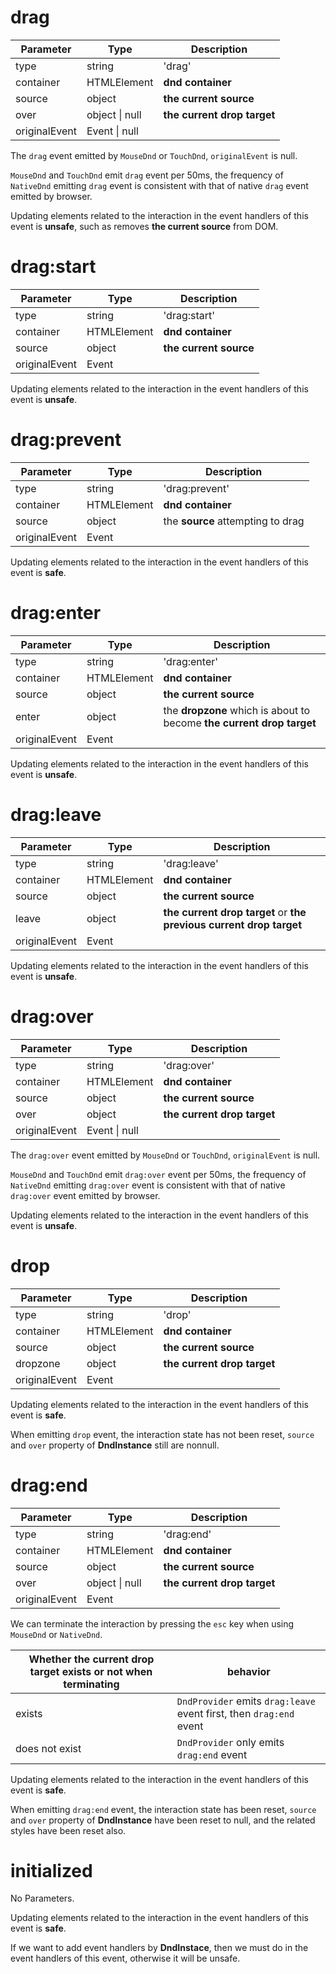 # drag

| Parameter     | Type           | Description                 |
| ------------- | -------------- | --------------------------- |
| type          | string         | 'drag'                      |
| container     | HTMLElement    | **dnd container**           |
| source        | object         | **the current source**      |
| over          | object \| null | **the current drop target** |
| originalEvent | Event \| null  |                             |

The `drag` event emitted by `MouseDnd` or `TouchDnd`, `originalEvent` is null.

`MouseDnd` and `TouchDnd` emit `drag` event per 50ms, the frequency of `NativeDnd` emitting `drag` event is consistent with that of native `drag` event emitted by browser.

Updating elements related to the interaction in the event handlers of this event is **unsafe**, such as removes **the current source** from DOM.

# drag:start

| Parameter     | Type        | Description            |
| ------------- | ----------- | ---------------------- |
| type          | string      | 'drag:start'           |
| container     | HTMLElement | **dnd container**      |
| source        | object      | **the current source** |
| originalEvent | Event       |                        |

Updating elements related to the interaction in the event handlers of this event is **unsafe**.

# drag:prevent

| Parameter     | Type        | Description                       |
| ------------- | ----------- | --------------------------------- |
| type          | string      | 'drag:prevent'                    |
| container     | HTMLElement | **dnd container**                 |
| source        | object      | the **source** attempting to drag |
| originalEvent | Event       |                                   |

Updating elements related to the interaction in the event handlers of this event is **safe**.

# drag:enter

| Parameter     | Type        | Description                                                           |
| ------------- | ----------- | --------------------------------------------------------------------- |
| type          | string      | 'drag:enter'                                                          |
| container     | HTMLElement | **dnd container**                                                     |
| source        | object      | **the current source**                                                |
| enter         | object      | the **dropzone** which is about to become **the current drop target** |
| originalEvent | Event       |                                                                       |

Updating elements related to the interaction in the event handlers of this event is **unsafe**.

# drag:leave

| Parameter     | Type        | Description                                                         |
| ------------- | ----------- | ------------------------------------------------------------------- |
| type          | string      | 'drag:leave'                                                        |
| container     | HTMLElement | **dnd container**                                                   |
| source        | object      | **the current source**                                              |
| leave         | object      | **the current drop target** or **the previous current drop target** |
| originalEvent | Event       |                                                                     |

Updating elements related to the interaction in the event handlers of this event is **unsafe**.

# drag:over

| Parameter     | Type          | Description                 |
| ------------- | ------------- | --------------------------- |
| type          | string        | 'drag:over'                 |
| container     | HTMLElement   | **dnd container**           |
| source        | object        | **the current source**      |
| over          | object        | **the current drop target** |
| originalEvent | Event \| null |                             |

The `drag:over` event emitted by `MouseDnd` or `TouchDnd`, `originalEvent` is null.

`MouseDnd` and `TouchDnd` emit `drag:over` event per 50ms, the frequency of `NativeDnd` emitting `drag:over` event is consistent with that of native `drag:over` event emitted by browser.

Updating elements related to the interaction in the event handlers of this event is **unsafe**.

# drop

| Parameter     | Type        | Description                 |
| ------------- | ----------- | --------------------------- |
| type          | string      | 'drop'                      |
| container     | HTMLElement | **dnd container**           |
| source        | object      | **the current source**      |
| dropzone      | object      | **the current drop target** |
| originalEvent | Event       |                             |

Updating elements related to the interaction in the event handlers of this event is **safe**.

When emitting `drop` event, the interaction state has not been reset, `source` and `over` property of **DndInstance** still are nonnull.

# drag:end

| Parameter     | Type           | Description                 |
| ------------- | -------------- | --------------------------- |
| type          | string         | 'drag:end'                  |
| container     | HTMLElement    | **dnd container**           |
| source        | object         | **the current source**      |
| over          | object \| null | **the current drop target** |
| originalEvent | Event          |                             |

We can terminate the interaction by pressing the `esc` key when using `MouseDnd` or `NativeDnd`.

| Whether **the current drop target** exists or not when terminating | behavior                                                            |
| ------------------------------------------------------------------ | ------------------------------------------------------------------- |
| exists                                                             | `DndProvider` emits `drag:leave` event first, then `drag:end` event |
| does not exist                                                     | `DndProvider` only emits `drag:end` event                           |

Updating elements related to the interaction in the event handlers of this event is **safe**.

When emitting `drag:end` event, the interaction state has been reset, `source` and `over` property of **DndInstance** have been reset to null, and the related styles have been reset also.

# initialized

No Parameters.

Updating elements related to the interaction in the event handlers of this event is **safe**.

If we want to add event handlers by **DndInstace**, then we must do in the event handlers of this event, otherwise it will be unsafe.
